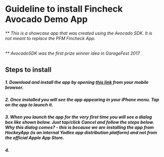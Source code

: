 
# Guideline to install Fincheck Avocado Demo App
###### ** This is a showcase app that was created using the Avocado SDK. It is not meant to replace the PFM Fincheck App.
###### ** AvocadoSDK was the first prize winner idea in GarageFest 2017

## Steps to install
##### 1. Download and install the app by opening [this link](https://rink.hockeyapp.net/apps/ab6dbf48a62346328a2faa76fab0bff7) from your mobile browser.

##### 2. Once installed you will see the app appearing in your iPhone menu. Tap on the app to launch it.

##### 3. When you launch the app for the very first time you will see a dialog box like shown below. Just tap/click Cancel and follow the steps below. Why this dialog comes? - this is because we are installing the app from HockeyApp (is an internal Yodlee app distribution platform) and not from the official Apple App Store. 

##### 4. 


